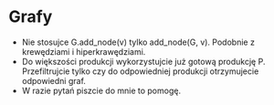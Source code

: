 # Grafy

- Nie stosujce G.add_node(v) tylko add_node(G, v). Podobnie z krewędziami i hiperkrawędziami.
- Do większości produkcji wykorzystujcie już gotową produkcję P. Przefiltrujcie tylko czy do odpowiedniej produkcji otrzymujecie odpowiedni graf.
- W razie pytań piszcie do mnie to pomogę.
